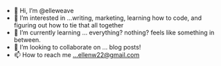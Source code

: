- 👋 Hi, I’m @elleweave
- 👀 I’m interested in ...writing, marketing, learning how to code, and figuring out how to tie that all together
- 🌱 I’m currently learning ... everything? nothing? feels like something in between.
- 💞️ I’m looking to collaborate on ... blog posts!
- 📫 How to reach me ...ellenw22@gmail.com

<!---

--->
